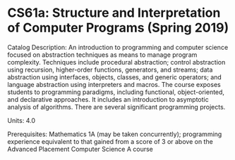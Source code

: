 # CS61a: Structure and Interpretation of Computer Programs (Spring 2019)
Catalog Description: An introduction to programming and computer science focused on abstraction techniques as means to manage program complexity. Techniques include procedural abstraction; control abstraction using recursion, higher-order functions, generators, and streams; data abstraction using interfaces, objects, classes, and generic operators; and language abstraction using interpreters and macros. The course exposes students to programming paradigms, including functional, object-oriented, and declarative approaches. It includes an introduction to asymptotic analysis of algorithms. There are several significant programming projects.

Units: 4.0

Prerequisites: Mathematics 1A (may be taken concurrently); programming experience equivalent to that gained from a score of 3 or above on the Advanced Placement Computer Science A course
